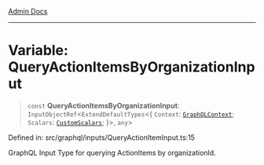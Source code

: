 [Admin Docs](/)

***

# Variable: QueryActionItemsByOrganizationInput

> `const` **QueryActionItemsByOrganizationInput**: `InputObjectRef`\<`ExtendDefaultTypes`\<\{ `Context`: [`GraphQLContext`](../../../context/type-aliases/GraphQLContext.md); `Scalars`: [`CustomScalars`](../../../scalars/type-aliases/CustomScalars.md); \}\>, `any`\>

Defined in: src/graphql/inputs/QueryActionItemInput.ts:15

GraphQL Input Type for querying ActionItems by organizationId.

